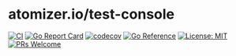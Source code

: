 # atomizer.io/test-console

[![CI](https://github.com/devnw/atomizer-test-console/actions/workflows/build.yml/badge.svg)](https://github.com/devnw/atomizer-test-console/actions)
[![Go Report Card](https://goreportcard.com/badge/atomizer.io/test-console)](https://goreportcard.com/report/atomizer.io/test-console)
[![codecov](https://codecov.io/gh/devnw/atomizer-test-console/branch/main/graph/badge.svg)](https://codecov.io/gh/devnw/atomizer-test-console)
[![Go Reference](https://pkg.go.dev/badge/atomizer.io/test-console.svg)](https://pkg.go.dev/atomizer.io/test-console)
[![License: MIT](https://img.shields.io/badge/License-MIT-yellow.svg)](https://opensource.org/licenses/MIT)
[![PRs Welcome](https://img.shields.io/badge/PRs-welcome-brightgreen.svg)](http://makeapullrequest.com)

